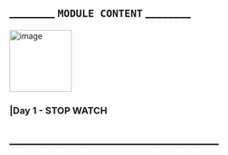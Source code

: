 ## ________ ```MODULE CONTENT``` ________
<img width="110" alt="image" src="https://github.com/user-attachments/assets/1c8c1acf-26e8-4956-aa95-c18a3bc5b3a6">

### |Day 1 - STOP WATCH

## _____________________________________
